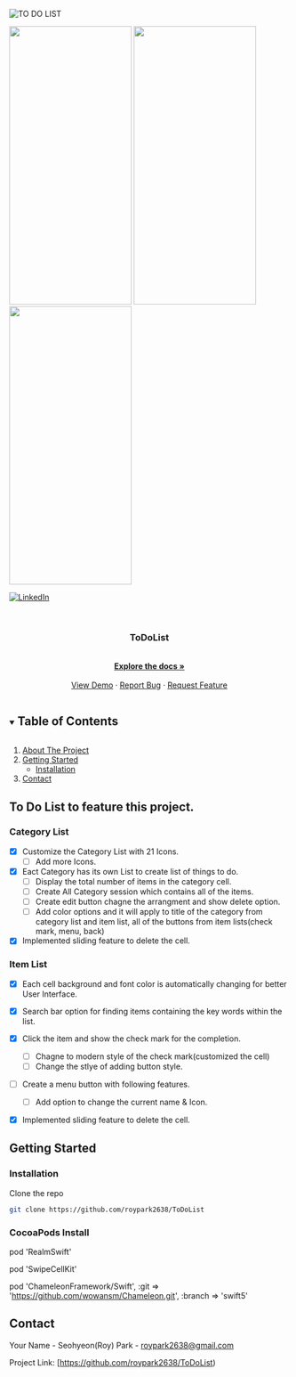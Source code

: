 
<p align="center">

![TO DO LIST](https://user-images.githubusercontent.com/47404333/102040770-946ac480-3d82-11eb-96e1-22b73344d62f.png)

<img src="http://g.recordit.co/9PmWEhLxQR.gif" width="220" height="500"> <img src="https://user-images.githubusercontent.com/47404333/102041521-874ed500-3d84-11eb-8be1-004e432659bf.png" width="220" height="500"> <img src="https://user-images.githubusercontent.com/47404333/102041538-9170d380-3d84-11eb-8ccd-abc19374eee0.png" width="220" height="500">

</p>

[![LinkedIn][linkedin-shield]][linkedin-url]





<!-- PROJECT LOGO -->
<br />
<p align="center">
  <a href="https://github.com/roypark2638/ToDoList">
  </a>

  <h3 align="center">ToDoList
</h3>

  <p align="center">
    <br />
    <a href="https://github.com/roypark2638/ToDoList"><strong>Explore the docs »</strong></a>
    <br />
    <br />
    <a href="https://github.com/roypark2638/ToDoList">View Demo</a>
    ·
    <a href="https://github.com/roypark2638/ToDoList/issues">Report Bug</a>
    ·
    <a href="https://github.com/roypark2638/ToDoList/issues">Request Feature</a>
  </p>
</p>



<!-- TABLE OF CONTENTS -->
<details open="open">
  <summary><h2 style="display: inline-block">Table of Contents</h2></summary>
  <ol>
    <li>
      <a href="#about-the-project">About The Project</a>
      <ul>
      </ul>
    </li>
    <li>
      <a href="#getting-started">Getting Started</a>
      <ul>
        <li><a href="#installation">Installation</a></li>
      </ul>
    </li>
    <li><a href="#contact">Contact</a></li>
  </ol>
</details>



<!-- ABOUT THE PROJECT -->
## To Do List to feature this project.

### Category List
* [x] Customize the Category List with 21 Icons.
  * [ ] Add more Icons.
* [x] Eact Category has its own List to create list of things to do.
  * [ ] Display the total number of items in the category cell.
  * [ ] Create All Category session which contains all of the items.
  * [ ] Create edit button chagne the arrangment and show delete option.
  * [ ] Add color options and it will apply to title of the category from category list and item list, all of the buttons from item lists(check mark, menu, back)
* [x] Implemented sliding feature to delete the cell.
### Item List
* [x] Each cell background and font color is automatically changing for better User Interface.
* [x] Search bar option for finding items containing the key words within the list.
* [x] Click the item and show the check mark for the completion.
  * [ ] Chagne to modern style of the check mark(customized the cell) 
  * [ ] Change the stlye of adding button style.
* [ ] Create a menu button with following features.
  * [ ] Add option to change the current name & Icon.
* [x] Implemented sliding feature to delete the cell.  



## Getting Started

### Installation

Clone the repo
   ```sh
   git clone https://github.com/roypark2638/ToDoList
   ```
   
### CocoaPods Install   
pod 'RealmSwift'

pod 'SwipeCellKit'

pod 'ChameleonFramework/Swift', :git => 'https://github.com/wowansm/Chameleon.git', :branch => 'swift5'


<!-- CONTACT -->
## Contact

Your Name - Seohyeon(Roy) Park - roypark2638@gmail.com

Project Link: [https://github.com/roypark2638/ToDoList)




[linkedin-shield]: https://img.shields.io/badge/-LinkedIn-black.svg?style=for-the-badge&logo=linkedin&colorB=555
[linkedin-url]: https://www.linkedin.com/in/roypark2638/
